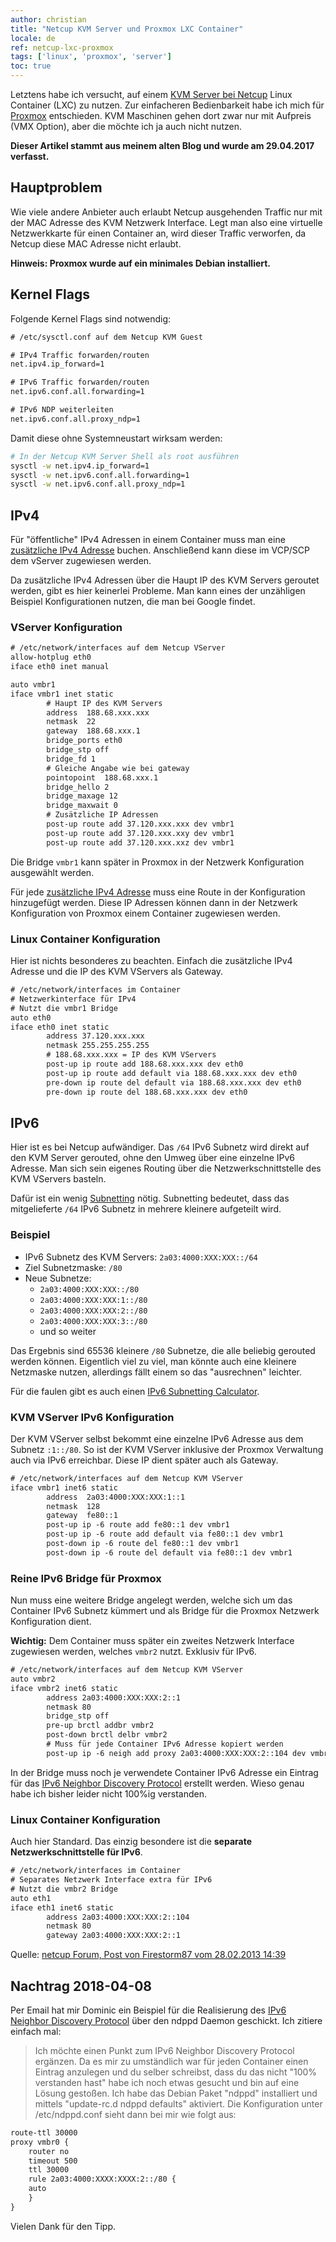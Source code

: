 ```yaml
---
author: christian
title: "Netcup KVM Server und Proxmox LXC Container"
locale: de
ref: netcup-lxc-proxmox
tags: ['linux', 'proxmox', 'server']
toc: true
---
```


Letztens habe ich versucht, auf einem [KVM Server bei Netcup][netcup] Linux Container (LXC) zu nutzen.
Zur einfacheren Bedienbarkeit habe ich mich für [Proxmox][Proxmox] entschieden.
KVM Maschinen gehen dort zwar nur mit Aufpreis (VMX Option), aber die möchte ich
ja auch nicht nutzen.

[Proxmox]: https://www.proxmox.com/en/
[netcup]: https://www.netcup.de/vserver/
[addipv4]: https://www.netcup.de/bestellen/produkt.php?produkt=1072

**Dieser Artikel stammt aus meinem alten Blog und wurde am 29.04.2017 verfasst.**

## Hauptproblem

Wie viele andere Anbieter auch erlaubt Netcup ausgehenden Traffic nur mit der MAC Adresse des
KVM Netzwerk Interface. Legt man also eine virtuelle Netzwerkkarte für einen Container an,
wird dieser Traffic verworfen, da Netcup diese MAC Adresse nicht erlaubt.

**Hinweis: Proxmox wurde auf ein minimales Debian installiert.**

## Kernel Flags

Folgende Kernel Flags sind notwendig:

```txt
# /etc/sysctl.conf auf dem Netcup KVM Guest

# IPv4 Traffic forwarden/routen
net.ipv4.ip_forward=1

# IPv6 Traffic forwarden/routen
net.ipv6.conf.all.forwarding=1

# IPv6 NDP weiterleiten
net.ipv6.conf.all.proxy_ndp=1
```

Damit diese ohne Systemneustart wirksam werden:

```sh
# In der Netcup KVM Server Shell als root ausführen
sysctl -w net.ipv4.ip_forward=1
sysctl -w net.ipv6.conf.all.forwarding=1
sysctl -w net.ipv6.conf.all.proxy_ndp=1
```

## IPv4

Für "öffentliche" IPv4 Adressen in einem Container muss man eine
[zusätzliche IPv4 Adresse][addipv4] buchen. Anschließend
kann diese im VCP/SCP dem vServer zugewiesen werden.

Da zusätzliche IPv4 Adressen über die Haupt IP des KVM Servers geroutet
werden, gibt es hier keinerlei Probleme. Man kann eines der unzähligen
Beispiel Konfigurationen nutzen, die man bei Google findet.

### VServer Konfiguration

```txt
# /etc/network/interfaces auf dem Netcup VServer
allow-hotplug eth0
iface eth0 inet manual

auto vmbr1
iface vmbr1 inet static
        # Haupt IP des KVM Servers
        address  188.68.xxx.xxx
        netmask  22
        gateway  188.68.xxx.1
        bridge_ports eth0
        bridge_stp off
        bridge_fd 1
        # Gleiche Angabe wie bei gateway
        pointopoint  188.68.xxx.1
        bridge_hello 2
        bridge_maxage 12
        bridge_maxwait 0
        # Zusätzliche IP Adressen
        post-up route add 37.120.xxx.xxx dev vmbr1
        post-up route add 37.120.xxx.xxy dev vmbr1
        post-up route add 37.120.xxx.xxz dev vmbr1
```

Die Bridge `vmbr1` kann später in Proxmox in der Netzwerk
Konfiguration ausgewählt werden.

Für jede [zusätzliche IPv4 Adresse][addipv4] muss eine Route in der
Konfiguration hinzugefügt werden. Diese IP Adressen können dann in der
Netzwerk Konfiguration von Proxmox einem Container zugewiesen werden.

### Linux Container Konfiguration

Hier ist nichts besonderes zu beachten.
Einfach die zusätzliche IPv4 Adresse und die
IP des KVM VServers als Gateway.

```txt
# /etc/network/interfaces im Container
# Netzwerkinterface für IPv4
# Nutzt die vmbr1 Bridge
auto eth0
iface eth0 inet static
        address 37.120.xxx.xxx
        netmask 255.255.255.255
        # 188.68.xxx.xxx = IP des KVM VServers
        post-up ip route add 188.68.xxx.xxx dev eth0
        post-up ip route add default via 188.68.xxx.xxx dev eth0
        pre-down ip route del default via 188.68.xxx.xxx dev eth0
        pre-down ip route del 188.68.xxx.xxx dev eth0
```

## IPv6

Hier ist es bei Netcup aufwändiger. Das `/64` IPv6 Subnetz wird direkt auf den KVM Server
gerouted, ohne den Umweg über eine einzelne IPv6 Adresse. Man sich sein eigenes
Routing über die Netzwerkschnittstelle des KVM VServers basteln.

Dafür ist ein wenig [Subnetting][subnetting] nötig. Subnetting bedeutet,
dass das mitgelieferte `/64` IPv6 Subnetz in mehrere kleinere aufgeteilt wird.

[subnetting]: https://de.wikipedia.org/wiki/Subnetz

### Beispiel

- IPv6 Subnetz des KVM Servers: `2a03:4000:XXX:XXX::/64`
- Ziel Subnetzmaske: `/80`
- Neue Subnetze:
    - `2a03:4000:XXX:XXX::/80`
    - `2a03:4000:XXX:XXX:1::/80`
    - `2a03:4000:XXX:XXX:2::/80`
    - `2a03:4000:XXX:XXX:3::/80`
    - und so weiter

Das Ergebnis sind 65536 kleinere `/80` Subnetze, die alle beliebig gerouted
werden können. Eigentlich viel zu viel, man könnte auch eine kleinere Netzmaske
nutzen, allerdings fällt einem so das "ausrechnen" leichter.

Für die faulen gibt es auch einen [IPv6 Subnetting Calculator][v6calc].

[v6calc]: http://subnettingpractice.com/ipv6_subnetting.html

### KVM VServer IPv6 Konfiguration

Der KVM VServer selbst bekommt eine einzelne IPv6 Adresse aus dem
Subnetz `:1::/80`. So ist der KVM VServer inklusive
der Proxmox Verwaltung auch via IPv6 erreichbar. Diese IP dient
später auch als Gateway.

```txt
# /etc/network/interfaces auf dem Netcup KVM VServer
iface vmbr1 inet6 static
        address  2a03:4000:XXX:XXX:1::1
        netmask  128
        gateway  fe80::1
        post-up ip -6 route add fe80::1 dev vmbr1
        post-up ip -6 route add default via fe80::1 dev vmbr1
        post-down ip -6 route del fe80::1 dev vmbr1
        post-down ip -6 route del default via fe80::1 dev vmbr1
```

### Reine IPv6 Bridge für Proxmox

Nun muss eine weitere Bridge angelegt werden, welche sich um das
Container IPv6 Subnetz kümmert und als Bridge für die Proxmox
Netzwerk Konfiguration dient.

**Wichtig:** Dem Container muss später ein zweites Netzwerk
Interface zugewiesen werden, welches `vmbr2` nutzt. Exklusiv für IPv6.

```txt
# /etc/network/interfaces auf dem Netcup KVM VServer
auto vmbr2
iface vmbr2 inet6 static
        address 2a03:4000:XXX:XXX:2::1
        netmask 80
        bridge_stp off
        pre-up brctl addbr vmbr2
        post-down brctl delbr vmbr2
        # Muss für jede Container IPv6 Adresse kopiert werden
        post-up ip -6 neigh add proxy 2a03:4000:XXX:XXX:2::104 dev vmbr1
```

In der Bridge muss noch je verwendete Container IPv6 Adresse ein Eintrag für
das [IPv6 Neighbor Discovery Protocol][neigh] erstellt werden. Wieso genau
habe ich bisher leider nicht 100%ig verstanden.

[neigh]: https://en.wikipedia.org/wiki/Neighbor_Discovery_Protocol

### Linux Container Konfiguration

Auch hier Standard. Das einzig besondere ist die
**separate Netzwerkschnittstelle für IPv6**.

```txt
# /etc/network/interfaces im Container
# Separates Netzwerk Interface extra für IPv6
# Nutzt die vmbr2 Bridge
auto eth1
iface eth1 inet6 static
        address 2a03:4000:XXX:XXX:2::104
        netmask 80
        gateway 2a03:4000:XXX:XXX:2::1
```

Quelle: [netcup Forum, Post von Firestorm87 vom 28.02.2013 14:39](https://forum.netcup.de/administration-eines-server-vserver/vserver-server-kvm-server/4975-nested-virtualization-unter-kvm/#post52910)

## Nachtrag 2018-04-08

Per Email hat mir Dominic ein Beispiel für die Realisierung des
[IPv6 Neighbor Discovery Protocol][neigh] über den ndppd Daemon
geschickt. Ich zitiere einfach mal:

> Ich möchte einen Punkt zum IPv6 Neighbor Discovery Protocol ergänzen.
> Da es mir zu umständlich war für jeden Container einen Eintrag anzulegen und du selber schreibst,
> dass du das nicht "100% verstanden hast" habe ich noch etwas gesucht und bin auf eine Lösung gestoßen.
> Ich habe das Debian Paket "ndppd" installiert und mittels "update-rc.d ndppd defaults" aktiviert.
> Die Konfiguration unter /etc/ndppd.conf sieht dann bei mir wie folgt aus:

```txt
route-ttl 30000
proxy vmbr0 {
    router no
    timeout 500
    ttl 30000
    rule 2a03:4000:XXXX:XXXX:2::/80 {
    auto
    }
}
```

Vielen Dank für den Tipp.
